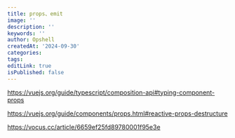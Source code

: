 ```yaml
---
title: props、emit
image: ''
description: ''
keywords: ''
author: Opshell
createdAt: '2024-09-30'
categories: 
tags: 
editLink: true
isPublished: false
---
```

https://vuejs.org/guide/typescript/composition-api#typing-component-props

https://vuejs.org/guide/components/props.html#reactive-props-destructure

https://vocus.cc/article/6659ef25fd89780001f95e3e
